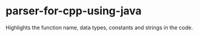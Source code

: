 # parser-for-cpp-using-java
Highlights the function name, data types, constants and strings in the code.
